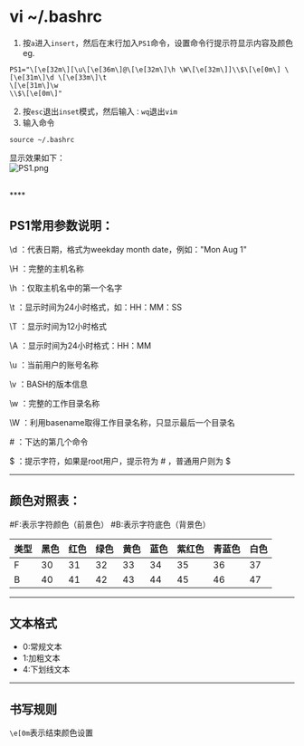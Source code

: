 # vi ~/.bashrc
1. 按```a```进入```insert```，然后在末行加入```PS1```命令，设置命令行提示符显示内容及颜色<br/>
eg.
```
PS1="\[\e[32m\][\u\[\e[36m\]@\[\e[32m\]\h \W\[\e[32m\]]\\$\[\e[0m\] \[\e[31m\]\d \[\e[33m\]\t
\[\e[31m\]\w
\\$\[\e[0m\]"
```
2. 按```esc```退出```inset```模式，然后输入```：wq```退出```vim``` <br/>
3. 输入命令
```
source ~/.bashrc
```
显示效果如下：<br/>
![PS1.png](BioinfoH/Linux/fig/PS1.png)


<br/>
****

## PS1常用参数说明：

  \d ：代表日期，格式为weekday month date，例如："Mon Aug 1"

  \H ：完整的主机名称

  \h ：仅取主机名中的第一个名字

  \t ：显示时间为24小时格式，如：HH：MM：SS

  \T ：显示时间为12小时格式

  \A ：显示时间为24小时格式：HH：MM

  \u ：当前用户的账号名称

  \v ：BASH的版本信息

  \w ：完整的工作目录名称

  \W ：利用basename取得工作目录名称，只显示最后一个目录名

  \# ：下达的第几个命令

  \$ ：提示字符，如果是root用户，提示符为 # ，普通用户则为 $
****
## 颜色对照表：
#F:表示字符颜色（前景色）
#B:表示字符底色（背景色）

| 类型 |黑色  | 红色 | 绿色| 黄色| 蓝色| 紫红色 | 青蓝色| 白色|
| --- | ---- | -----| --- | ---- |---| --- |---|---- |
|F  |30  |31 |32 |33 |34 |35 |36    |37  |
|B   |40  |41  |42 |43|44 |45 |46 |47 |
****
## 文本格式
* 0:常规文本
* 1:加粗文本
* 4:下划线文本
****
## 书写规则

```\e[0m```表示结束颜色设置

